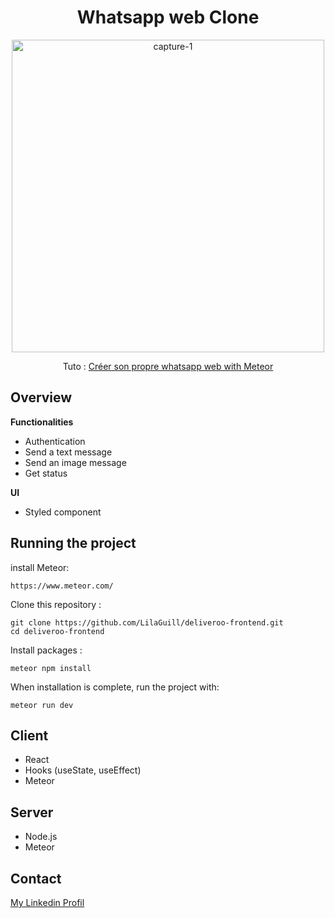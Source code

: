 <h1 align="center">Whatsapp web Clone</h1>

<p align="center">
  <img width="500" src="https://github.com/LilaGuill/deliveroo-frontend/blob/master/public/Kapture.gif" alt="capture-1">
</p>

<p align="center">
  Tuto : <a href="https://www.udemy.com/course/react-creer-son-propre-whatsapp-web-9-puissants-secrets/" target="_blank"> 
   Créer son propre whatsapp web with Meteor</a>
</p>

## Overview

**Functionalities**

- Authentication
- Send a text message
- Send an image message
- Get status

**UI**

- Styled component

## Running the project

install Meteor:

```
https://www.meteor.com/
```

Clone this repository :

```
git clone https://github.com/LilaGuill/deliveroo-frontend.git
cd deliveroo-frontend
```

Install packages :

```
meteor npm install
```

When installation is complete, run the project with:

```
meteor run dev
```

## Client

- React
- Hooks (useState, useEffect)
- Meteor

## Server

- Node.js
- Meteor

## Contact

<a href="https://www.linkedin.com/in/lila-guillermic-66542476/" target="_blank">My Linkedin Profil</a>

